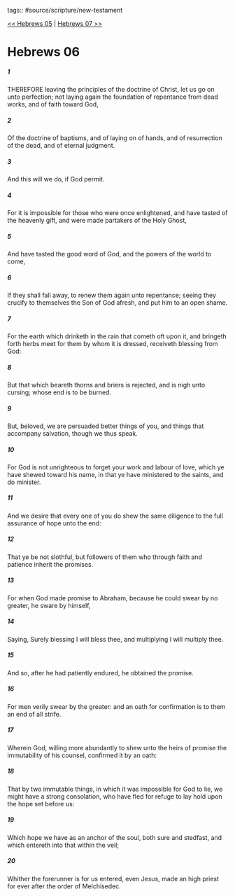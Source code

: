 tags:: #source/scripture/new-testament

[<< Hebrews 05](new-testament/19_Hebrews/Hebrews_05.md) | [Hebrews 07 >>](new-testament/19_Hebrews/Hebrews_07.md)

# Hebrews 06

##### 1

THEREFORE leaving the principles of the doctrine of Christ, let us go on unto perfection; not laying again the foundation of repentance from dead works, and of faith toward God,

##### 2

Of the doctrine of baptisms, and of laying on of hands, and of resurrection of the dead, and of eternal judgment.

##### 3

And this will we do, if God permit.

##### 4

For it is impossible for those who were once enlightened, and have tasted of the heavenly gift, and were made partakers of the Holy Ghost,

##### 5

And have tasted the good word of God, and the powers of the world to come,

##### 6

If they shall fall away, to renew them again unto repentance; seeing they crucify to themselves the Son of God afresh, and put him to an open shame.

##### 7

For the earth which drinketh in the rain that cometh oft upon it, and bringeth forth herbs meet for them by whom it is dressed, receiveth blessing from God:

##### 8

But that which beareth thorns and briers is rejected, and is nigh unto cursing; whose end is to be burned.

##### 9

But, beloved, we are persuaded better things of you, and things that accompany salvation, though we thus speak.

##### 10

For God is not unrighteous to forget your work and labour of love, which ye have shewed toward his name, in that ye have ministered to the saints, and do minister.

##### 11

And we desire that every one of you do shew the same diligence to the full assurance of hope unto the end:

##### 12

That ye be not slothful, but followers of them who through faith and patience inherit the promises.

##### 13

For when God made promise to Abraham, because he could swear by no greater, he sware by himself,

##### 14

Saying, Surely blessing I will bless thee, and multiplying I will multiply thee.

##### 15

And so, after he had patiently endured, he obtained the promise.

##### 16

For men verily swear by the greater: and an oath for confirmation is to them an end of all strife.

##### 17

Wherein God, willing more abundantly to shew unto the heirs of promise the immutability of his counsel, confirmed it by an oath:

##### 18

That by two immutable things, in which it was impossible for God to lie, we might have a strong consolation, who have fled for refuge to lay hold upon the hope set before us:

##### 19

Which hope we have as an anchor of the soul, both sure and stedfast, and which entereth into that within the veil;

##### 20

Whither the forerunner is for us entered, even Jesus, made an high priest for ever after the order of Melchisedec.
